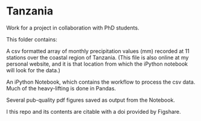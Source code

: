 Tanzania
========

Work for a project in collaboration with PhD students.

This folder contains:

A csv formatted array of monthly precipitation values (mm) recorded at 11 stations over the coastal region of Tanzania. (This file is also online at my personal website, and it is that location from which the iPython notebook will look for the data.)

An iPython Notebook, which contains the workflow to process the csv data. Much of the heavy-lifting is done in Pandas. 

Several pub-quality pdf figures saved as output from the Notebook.

I this repo and its contents are citable with a doi provided by Figshare.
